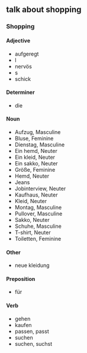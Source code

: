## talk about shopping
### Shopping
#### Adjective
- aufgeregt
- l
- nervös
- s
- schick
#### Determiner
- die
#### Noun
- Aufzug, Masculine
- Bluse, Feminine
- Dienstag, Masculine
- Ein hemd, Neuter
- Ein kleid, Neuter
- Ein sakko, Neuter
- Größe, Feminine
- Hemd, Neuter
- Jeans
- Jobinterview, Neuter
- Kaufhaus, Neuter
- Kleid, Neuter
- Montag, Masculine
- Pullover, Masculine
- Sakko, Neuter
- Schuhe, Masculine
- T-shirt, Neuter
- Toiletten, Feminine
#### Other
- neue kleidung
#### Preposition
- für
#### Verb
- gehen
- kaufen
- passen, passt
- suchen
- suchen, suchst
